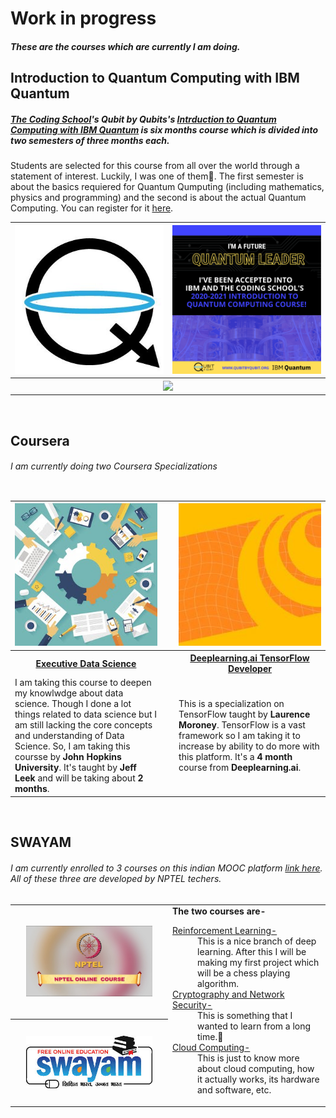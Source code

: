 # Work in progress


##### These are the courses which are currently I am doing.


## Introduction to Quantum Computing with IBM Quantum
##### [The Coding School](https://www.codeconnects.org/)'s Qubit by Qubits's [Intrduction to Quantum Computing with IBM Quantum](https://www.qubitbyqubit.org/programs) is six months course which is divided into two semesters of three months each.
Students are selected for this course from all over the world through a statement of interest. Luckily, I was one of them🎉. The first semester is about the basics requiered for Quantum Qumputing (including mathematics, physics and programming) and the second is about the actual Quantum Computing. You can register for it [here](https://www.qubitbyqubit.org/register).

<table>
  <tr>
    <th width="50%"><img src="qubitbyqubit.jpg"></th>
    <th width="50%"><img src="Accepted Quantum Students.png" width="100%"></th>
  </tr>
  <tr>
    <th colspan="2" width="80%"><img src="qxq-circuit-animation-29-sept.gif"></th>
  </tr>
<table>
  
  

<br>

## Coursera

###### I am currently doing two Coursera Specializations


<table width="100%">
  <tr>
    <th  width="48%"><img src="Executive Data Science.jpg"></th>
    <th  width="4%"> </th>
    <th  width="48%"><img src="Deeplearning_ai_tensorflow.jpg"></th>
  </tr>
  <tr>
    <th  width="48%"><a href="https://www.coursera.org/specializations/executive-data-science" title="Alt+click">Executive Data Science</a></th>
    <th  width="4%"> </th>
    <th  width="48%"><a href="https://www.coursera.org/professional-certificates/tensorflow-in-practice" title="Alt+click">Deeplearning.ai TensorFlow Developer</a></th>
  </tr>
    <tr>
    <td  width="48%">I am taking this course to deepen my knowlwdge about data science. Though I done a lot things related to data science but I am still lacking the core concepts and understanding of Data Science. So, I am taking this coursse by <b>John Hopkins University</b>. It's taught by <b>Jeff Leek</b> and will be taking about <b>2 months</b>.</td>
    <td  width="4%"> </td>
    <td  width="48%">This is a specialization on TensorFlow taught by <b>Laurence Moroney</b>. TensorFlow is a vast framework so I am taking it to increase by ability to do more with this platform. It's a <b>4 month</b> course from <b>Deeplearning.ai</b>.</td>
  </tr>
</table>

<br>

## SWAYAM

###### I am currently enrolled to 3 courses on this indian MOOC platform [link here](https://swayam.gov.in/). All of these three are developed by NPTEL techers.


<table>
<tr>
  <th width="50%"><img src=NPTEL.jpg width="85%"></th>
  <td rowspan="2"><b>The two courses are-</b><br><dl><dt><a href="https://onlinecourses.nptel.ac.in/noc21_cs25/preview">Reinforcement Learning-</a></dt><dd>This is a nice branch of deep learning. After this I will be making my first project which will be a chess playing algorithm.</dd><dt><a href="https://onlinecourses.nptel.ac.in/noc21_cs16/preview">Cryptography and Network Security-</a></dt><dd>This is something that I wanted to learn from a long time.😤</dd><dt><a href="https://onlinecourses.nptel.ac.in/noc21_cs14/preview">Cloud Computing-</a></dt><dd>This is just to know more about cloud computing, how it actually works, its hardware and software, etc.</dd></dl></td>
</tr>
<tr>
  <th><img src=SWAYAM.jpg  width="85%"></th>
</tr>
</table>
